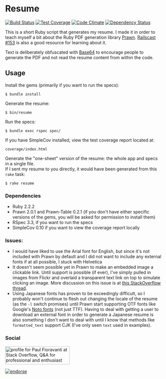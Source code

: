 # Resume

[![Build Status](https://travis-ci.org/paulfioravanti/resume.svg?branch=master)](https://travis-ci.org/paulfioravanti/resume) [![Test Coverage](https://codeclimate.com/github/paulfioravanti/resume/badges/coverage.svg)](https://codeclimate.com/github/paulfioravanti/resume) [![Code Climate](https://codeclimate.com/github/paulfioravanti/resume/badges/gpa.svg)](https://codeclimate.com/github/paulfioravanti/resume) [![Dependency Status](https://gemnasium.com/paulfioravanti/resume.png)](https://gemnasium.com/paulfioravanti/resume)

This is a short Ruby script that generates my resume.  I made it in order to teach myself a bit about the Ruby PDF generation library [Prawn](https://github.com/prawnpdf/prawn).  [Railscast #153](http://railscasts.com/episodes/153-pdfs-with-prawn-revised) is also a good resource for learning about it.

Text is deliberately obfuscated with [Base64](http://ruby-doc.org/stdlib-2.0/libdoc/base64/rdoc/Base64.html) to encourage people to generate the PDF and not read the resume content from within the code.

## Usage

Install the gems (primarily if you want to run the specs):

    $ bundle install

Generate the resume:

    $ bin/resume

Run the specs:

    $ bundle exec rspec spec/

If you have SimpleCov installed, view the test coverage report located at:

    coverage/index.html

Generate the "one-sheet" version of the resume: the whole app and specs in a single file.  
If I sent my resume to you directly, it would have been generated from this `rake` task:

    $ rake resume

### Dependencies

- Ruby 2.2.2
- Prawn 2.0.1 and Prawn-Table 0.2.1 (if you don't have either specific versions of the gems, you will be asked for permission to install them)
- RSpec 3.3, if you want to run the specs
- SimpleCov 0.10 if you want to view the coverage report locally

### Issues:

- I would have liked to use the Arial font for English, but since it's not included with Prawn by default and I did not want to include any external fonts if at all possible, I stuck with Helvetica
- It doesn't seem possible yet in Prawn to make an embedded image a clickable link.  Until support is possible (if ever), I've simply pulled in images from Flickr and overlaid a transparent text link on top to simulate clicking an image.  More discussion on this issue is at [this StackOverflow thread](http://stackoverflow.com/q/8289031/567863).
- Using Japanese fonts has proven to be exceedingly difficult, so I probably won't continue to flesh out changing the locale of the resume (as the `-l` switch promises) until Prawn start supporting OTF fonts like Google's [Noto fonts](http://www.google.com/get/noto/#/family/noto-sans-jpan) (not just TTF). Having to deal with getting a user to download an external font in order to generate a Japanese resume is also something I don't want to deal with until I know that methods like `formatted_text` support CJK (I've only seen `text` used in examples).

### Social

<a href="http://stackoverflow.com/users/567863/paul-fioravanti">
  <img src="http://stackoverflow.com/users/flair/567863.png" width="208" height="58" alt="profile for Paul Fioravanti at Stack Overflow, Q&amp;A for professional and enthusiast programmers" title="profile for Paul Fioravanti at Stack Overflow, Q&amp;A for professional and enthusiast programmers">
</a>

[![endorse](http://api.coderwall.com/pfioravanti/endorsecount.png)](http://coderwall.com/pfioravanti)
